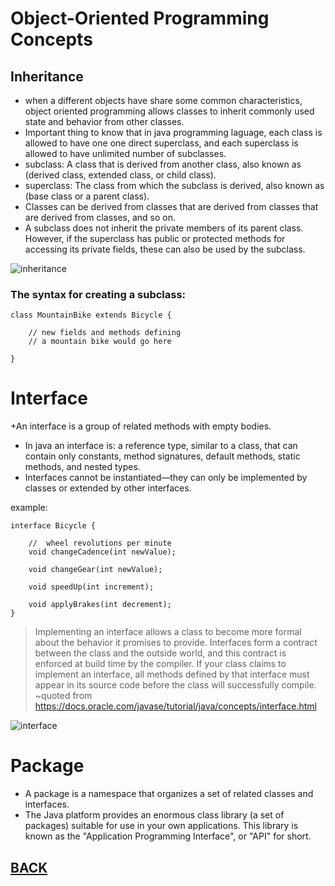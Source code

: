 # Object-Oriented Programming Concepts

## Inheritance
+ when a different objects have share some common characteristics, object oriented programming allows classes to inherit commonly used state and behavior from other classes.
+ Important thing to know that in java programming laguage, each class is allowed to have one one direct superclass, and each superclass is allowed to have unlimited number of subclasses. 
+ subclass: A class that is derived from another class, also known as (derived class, extended class, or child class).
+ superclass: The class from which the subclass is derived, also known as (base class or a parent class).
+ Classes can be derived from classes that are derived from classes that are derived from classes, and so on.
+ A subclass does not inherit the private members of its parent class. However, if the superclass has public or protected methods for accessing its private fields, these can also be used by the subclass.


![inheritance](https://it-solutions.center/wp-content/uploads/2020/03/java-inheritance-introduction.png)

### The syntax for creating a subclass:

```
class MountainBike extends Bicycle {

    // new fields and methods defining 
    // a mountain bike would go here

}
```

# Interface
+An interface is a group of related methods with empty bodies.
+ In java an interface is: a reference type, similar to a class, that can contain only constants, method signatures, default methods, static methods, and nested types. 
+  Interfaces cannot be instantiated—they can only be implemented by classes or extended by other interfaces.

example:

```
interface Bicycle {

    //  wheel revolutions per minute
    void changeCadence(int newValue);

    void changeGear(int newValue);

    void speedUp(int increment);

    void applyBrakes(int decrement);
}
```

> Implementing an interface allows a class to become more formal about the behavior it promises to provide. Interfaces form a contract between the class and the outside world, and this contract is enforced at build time by the compiler. If your class claims to implement an interface, all methods defined by that interface must appear in its source code before the class will successfully compile. ~quoted from https://docs.oracle.com/javase/tutorial/java/concepts/interface.html

![interface](https://techvidvan.com/tutorials/wp-content/uploads/sites/2/2020/02/difference-between-class-and-interface-in-java.jpg)


# Package
+ A package is a namespace that organizes a set of related classes and interfaces.
+ The Java platform provides an enormous class library (a set of packages) suitable for use in your own applications. This library is known as the "Application Programming Interface", or "API" for short. 

## [BACK](../README.md)